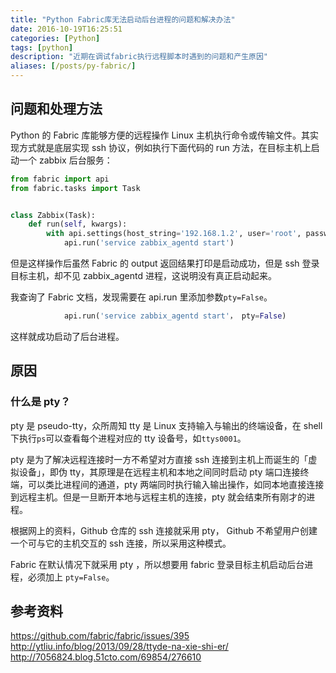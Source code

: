 ```yaml
---
title: "Python Fabric库无法启动后台进程的问题和解决办法"
date: 2016-10-19T16:25:51
categories: [Python]
tags: [python]
description: "近期在调试fabric执行远程脚本时遇到的问题和产生原因"
aliases: [/posts/py-fabric/]
---
```


## 问题和处理方法

Python 的 Fabric 库能够方便的远程操作 Linux 主机执行命令或传输文件。其实现方式就是底层实现 ssh 协议，例如执行下面代码的 run 方法，在目标主机上启动一个 zabbix 后台服务：

```python
from fabric import api
from fabric.tasks import Task


class Zabbix(Task):
    def run(self, kwargs):
        with api.settings(host_string='192.168.1.2', user='root', password='123456'):
            api.run('service zabbix_agentd start')
```

但是这样操作后虽然 Fabric 的 output 返回结果打印是启动成功，但是 ssh 登录目标主机，却不见 zabbix_agentd 进程，这说明没有真正启动起来。

我查询了 Fabric 文档，发现需要在 api.run 里添加参数`pty=False`。

```python
            api.run('service zabbix_agentd start'， pty=False)
```

这样就成功启动了后台进程。

## 原因

### 什么是 pty？

pty 是 pseudo-tty，众所周知 tty 是 Linux 支持输入与输出的终端设备，在 shell 下执行`ps`可以查看每个进程对应的 tty 设备号，如`ttys0001`。

pty 是为了解决远程连接时一方不希望对方直接 ssh 连接到主机上而诞生的「虚拟设备」，即伪 tty，其原理是在远程主机和本地之间同时启动 pty 端口连接终端，可以类比进程间的通道，pty 两端同时执行输入输出操作，如同本地直接连接到远程主机。但是一旦断开本地与远程主机的连接，pty 就会结束所有刚才的进程。

根据网上的资料，Github 仓库的 ssh 连接就采用 pty， Github 不希望用户创建一个可与它的主机交互的 ssh 连接，所以采用这种模式。

Fabric 在默认情况下就采用 pty ，所以想要用 fabric 登录目标主机启动后台进程，必须加上 `pty=False`。

## 参考资料

<https://github.com/fabric/fabric/issues/395>
<http://ytliu.info/blog/2013/09/28/ttyde-na-xie-shi-er/>
<http://7056824.blog.51cto.com/69854/276610>
